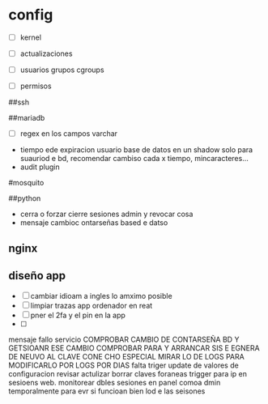 
# config


- [ ] kernel
- [ ] actualizaciones
- [ ] usuarios grupos cgroups
- [ ] permisos


##ssh

##mariadb

- [  ] regex en los campos varchar
- tiempo ede expiracion usuario base de datos en un shadow solo para suauriod e bd, recomendar cambiso cada x tiempo,  mincaracteres...
- audit plugin

#mosquito

##python
- cerra o forzar cierre sesiones admin y revocar cosa
- mensaje cambioc ontarseñas based e datso
## nginx


## diseño app

- [ ] cambiar idioam a ingles lo amximo posible
- [ ] limpiar trazas app ordenador en reat
- [ ] pner el 2fa y el pin en la app
- [ ] 

mensaje fallo servicio
COMPROBAR CAMBIO DE CONTARSEÑA BD Y GETSIOANR ESE CAMBIO
COMPROBAR PARA Y ARRANCAR SIS E EGNERA DE NEUVO AL CLAVE CONE CHO ESPECIAL
MIRAR LO DE LOGS PARA MODIFICARLO POR LOGS POR DIAS
falta triger update de  valores de configuracion
revisar actulizar borrar claves foraneas 
trigger para ip en sesioens web.
monitorear dbles sesiones en panel comoa dmin temporalmente para evr si funcioan bien lod e las seisones

